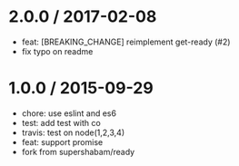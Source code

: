 
2.0.0 / 2017-02-08
==================

  * feat: [BREAKING_CHANGE] reimplement get-ready (#2)
  * fix typo on readme

1.0.0 / 2015-09-29
==================

 * chore: use eslint and es6
 * test: add test with co
 * travis: test on node(1,2,3,4)
 * feat: support promise
 * fork from supershabam/ready
